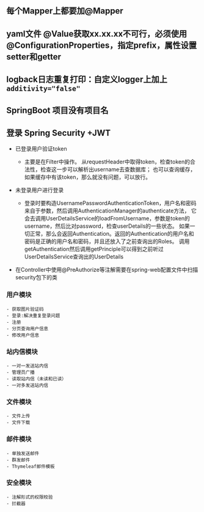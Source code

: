 ## 每个Mapper上都要加@Mapper

## yaml文件 @Value获取xx.xx.xx不可行，必须使用@ConfigurationProperties，指定prefix，属性设置setter和getter


## logback日志重复打印：自定义logger上加上  ` additivity="false"  `
## SpringBoot 项目没有项目名

## 登录 Spring Security +JWT
   - 已登录用户验证token
        - 主要是在Filter中操作。
        从requestHeader中取得token，检查token的合法性，检查这一步可以解析出username去查数据库；
        也可以查询缓存，如果缓存中有该token，那么就没有问题，可以放行。
   
   - 未登录用户进行登录
        - 登录时要构造UsernamePasswordAuthenticationToken，用户名和密码来自于参数，然后调用AuthenticationManager的authenticate方法，
        它会去调用UserDetailsService的loadFromUsername，参数是token的username，然后比对password，检查userDetails的一些状态。
        如果一切正常，那么会返回Authentication。返回的Authentication的用户名和密码是正确的用户名和密码，并且还放入了之前查询出的Roles。
        调用getAuthentication然后调用getPrinciple可以得到之前听过UserDetailsService查询出的UserDetails
   - 在Controller中使用@PreAuthorize等注解需要在spring-web配置文件中扫描security包下的类        



### 用户模块
    - 获取图片验证码
    - 登录:解决重复登录问题
    - 注册
    - 分页查询用户信息
    - 修改用户信息
### 站内信模块
    - 一对一发送站内信
    - 管理员广播
    - 读取站内信（未读和已读）
    - 一对多发送站内信
### 文件模块
    - 文件上传
    - 文件下载
### 邮件模块
    - 单独发送邮件
    - 群发邮件
    - Thymeleaf邮件模板
### 安全模块
    - 注解形式的权限校验
    - 拦截器
    